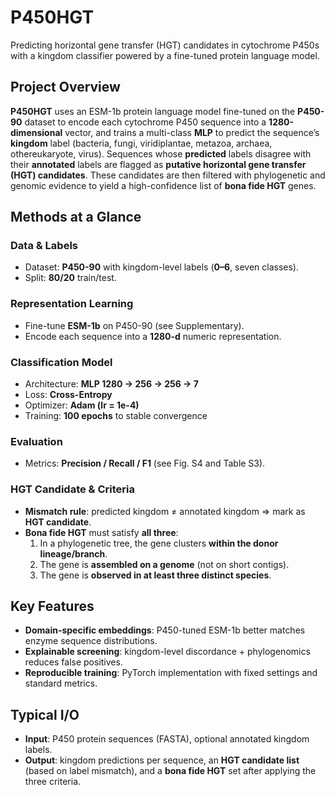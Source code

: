 # P450HGT
Predicting horizontal gene transfer (HGT) candidates in cytochrome P450s with a kingdom classifier powered by a fine-tuned protein language model.

## Project Overview

**P450HGT** uses an ESM-1b protein language model fine-tuned on the **P450-90** dataset to encode each cytochrome P450 sequence into a **1280-dimensional** vector, and trains a multi-class **MLP** to predict the sequence’s **kingdom** label (bacteria, fungi, viridiplantae, metazoa, archaea, othereukaryote, virus). Sequences whose **predicted** labels disagree with their **annotated** labels are flagged as **putative horizontal gene transfer (HGT) candidates**. These candidates are then filtered with phylogenetic and genomic evidence to yield a high-confidence list of **bona fide HGT** genes.

## Methods at a Glance

### Data & Labels
- Dataset: **P450-90** with kingdom-level labels (**0–6**, seven classes).
- Split: **80/20** train/test.

### Representation Learning
- Fine-tune **ESM-1b** on P450-90 (see Supplementary).
- Encode each sequence into a **1280-d** numeric representation.

### Classification Model
- Architecture: **MLP 1280 → 256 → 256 → 7**  
- Loss: **Cross-Entropy**  
- Optimizer: **Adam (lr = 1e-4)**  
- Training: **100 epochs** to stable convergence

### Evaluation
- Metrics: **Precision / Recall / F1** (see Fig. S4 and Table S3).

### HGT Candidate & Criteria
- **Mismatch rule**: predicted kingdom ≠ annotated kingdom ⇒ mark as **HGT candidate**.  
- **Bona fide HGT** must satisfy **all three**:
  1. In a phylogenetic tree, the gene clusters **within the donor lineage/branch**.  
  2. The gene is **assembled on a genome** (not on short contigs).  
  3. The gene is **observed in at least three distinct species**.

## Key Features
- **Domain-specific embeddings**: P450-tuned ESM-1b better matches enzyme sequence distributions.  
- **Explainable screening**: kingdom-level discordance + phylogenomics reduces false positives.  
- **Reproducible training**: PyTorch implementation with fixed settings and standard metrics.

## Typical I/O
- **Input**: P450 protein sequences (FASTA), optional annotated kingdom labels.  
- **Output**: kingdom predictions per sequence, an **HGT candidate list** (based on label mismatch), and a **bona fide HGT** set after applying the three criteria.
